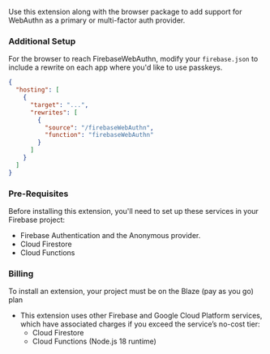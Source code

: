Use this extension along with the browser package to add support for WebAuthn as a primary or multi-factor auth provider.
### Additional Setup
For the browser to reach FirebaseWebAuthn, modify your `firebase.json` to include a rewrite on each app where you'd like to use passkeys.
```json
{
  "hosting": [
    {
      "target": "...",
      "rewrites": [
        {
          "source": "/firebaseWebAuthn",
          "function": "firebaseWebAuthn"
        }
      ]
    }
  ]
}
```
### Pre-Requisites
Before installing this extension, you'll need to set up these services in your Firebase project:
- Firebase Authentication and the Anonymous provider.
- Cloud Firestore
- Cloud Functions
### Billing
To install an extension, your project must be on the Blaze (pay as you go) plan
- This extension uses other Firebase and Google Cloud Platform services, which have associated charges if you exceed the service’s no-cost tier:
  - Cloud Firestore
  - Cloud Functions (Node.js 18 runtime)
